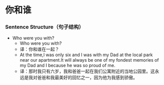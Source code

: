 # 你和谁

### Sentence Structure（句子结构）

- Who were you with?
  - Who were you with?
  - 译：你和谁在一起？
  - At the time,I was only six and I was with my Dad at the local park near our apartment.It will always be one of my fondest memories of my Dad and I because he was so proud of me.
  - 译：那时我只有六岁，我和爸爸一起在我们公寓附近的当地公园里。这永远是我对爸爸和我最美好的回忆之一，因为他为我感到骄傲。
